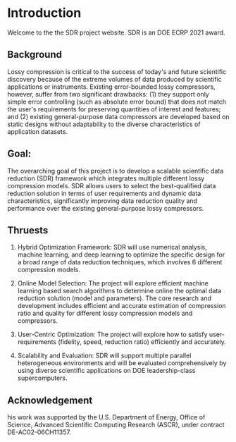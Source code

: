 # Introduction

Welcome to the the SDR project website. SDR is an DOE ECRP 2021 award.

## Background

Lossy compression is critical to the success of today's and future scientific discovery because of the extreme volumes of data produced by scientific applications or instruments. Existing error-bounded lossy compressors, however, suffer from two significant drawbacks: (1) they support only simple error controlling (such as absolute error bound) that does not match the user's requirements for preserving quantities of interest and features; and (2) existing general-purpose data compressors are developed based on static designs without adaptability to the diverse characteristics of application datasets. 

## Goal:

The overarching goal of this project is to develop a scalable scientific data reduction (SDR) framework which integrates multiple different lossy compression models. SDR allows users to select the best-qualified data reduction solution in terms of user requirements and dynamic data characteristics, significantly improving data reduction quality and performance over the existing general-purpose lossy compressors. 

## Thruests

1. Hybrid Optimization Framework: SDR will use numerical analysis, machine learning, and deep learning to optimize the specific design for a broad range of data reduction techniques, which involves 6 different compression models.

2. Online Model Selection: The project will explore efficient machine learning based search algorithms to determine online the optimal data reduction solution (model and parameters). The core research and development includes efficient and accurate estimation of compression ratio and quality for different lossy compression models and compressors. 

3. User-Centric Optimization: The project will explore how to satisfy user-requirements (fidelity, speed, reduction ratio) efficiently and accurately. 

4. Scalability and Evaluation: SDR will support multiple parallel heterogeneous environments and will be evaluated comprehensively by using diverse scientific applications on DOE leadership-class supercomputers.

## Acknowledgement

his work was supported by the U.S. Department of Energy, Office of Science, Advanced Scientific Computing Research (ASCR), under contract DE-AC02-06CH11357.
